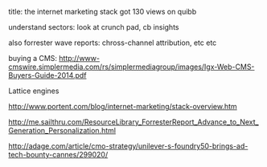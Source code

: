 title: the internet marketing stack got 130 views on quibb

understand sectors: look at crunch pad, cb insights

also forrester wave reports: chross-channel attribution, etc etc

buying a CMS: http://www-cmswire.simplermedia.com/rs/simplermediagroup/images/Igx-Web-CMS-Buyers-Guide-2014.pdf

Lattice engines

http://www.portent.com/blog/internet-marketing/stack-overview.htm

http://me.sailthru.com/ResourceLibrary_ForresterReport_Advance_to_Next_Generation_Personalization.html

http://adage.com/article/cmo-strategy/unilever-s-foundry50-brings-ad-tech-bounty-cannes/299020/